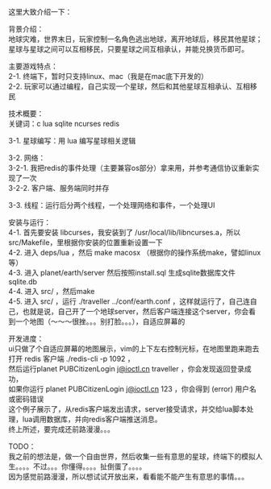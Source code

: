 这里大致介绍一下：  

背景介绍：  
地球灾难，世界末日，玩家控制一名角色逃出地球，离开地球后，移民其他星球；星球与星球之间可以互相移民，只要星球之间互相承认，并能兑换货币即可。     
  
主要游戏特点：     
2-1. 终端下，暂时只支持linux、mac（我是在mac底下开发的）     
2-2. 玩家可以通过编程，自己实现一个星球，然后和其他星球互相承认、互相移民      

技术概要：      
关键词：c lua sqlite ncurses redis     

3-1. 星球编写：用 lua 编写星球相关逻辑     

3-2. 网络：     
3-2-1. 我把redis的事件处理（主要兼容os部分）拿来用，并参考通信协议重新实现了一次       
3-2-2. 客户端、服务端同时并存     
  
3-3. 线程：运行后分两个线程，一个处理网络和事件，一个处理UI     
  
安装与运行：     
4-1. 首先要安装 libcurses，我安装到了 /usr/local/lib/libncurses.a，所以src/Makefile，里根据你安装的位置重新设置一下     
4-2. 进入 deps/lua ，然后 make macosx （根据你的操作系统make，譬如linux等）       
4-3. 进入 planet/earth/server 然后按照install.sql 生成sqlite数据库文件sqlite.db      
4-4. 进入 src/ ，然后make   
4-5. 进入 src/ ，运行 ./traveller ../conf/earth.conf ，这样就运行了，自己连自己，也就是说，自己开了一个地球server，然后客户端连接这个server，你会看到一个地图（～～～很挫。。。别打脸。。。），自适应屏幕的   
   
开发进度：   
ui只做了个自适应屏幕的地图展示，vim的上下左右控制光标，在地图里跑来跑去   
打开 redis 客户端 ./redis-cli -p 1092 ，   
然后运行planet PUBCitizenLogin j@ioctl.cn traveller ，你会发现返回登录成功，   
如果你运行 planet PUBCitizenLogin j@ioctl.cn 123 ，你会得到 (error) 用户名或密码错误   
这个例子展示了，从redis客户端发出请求，server接受请求，并交给lua脚本处理，lua调用数据库，并向redis客户端推送消息。   
终上所述，要完成还前路漫漫。。。   

TODO：   
我之前的想法是，做一个自由世界，然后收集一些有意思的星球，终端下的模拟人生。。。。不过。。。你懂得。。。。扯倒蛋了。。。。   
因为感觉前路漫漫，所以想试试开放出来，看看能不能产生有意思的事情。。。   
